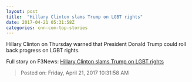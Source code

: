 ```yaml
---
layout: post
title:  "Hillary Clinton slams Trump on LGBT rights"
date: 2017-04-21 05:31:58Z
categories: cnn-com-top-stories
---
```


Hillary Clinton on Thursday warned that President Donald Trump could roll back progress on LGBT rights.


Full story on F3News: [Hillary Clinton slams Trump on LGBT rights](http://www.f3nws.com/n/yGZkXG)

> Posted on: Friday, April 21, 2017 10:31:58 AM
